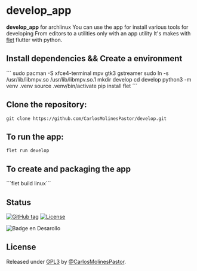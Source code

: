 # develop_app
**develop_app** for archlinux
You can use the app for install various tools for developing
From editors to a utilities only with an app utility
It's makes with [flet](https://flet.dev/) flutter with python.

## Install dependencies && Create a environment

´´´
sudo pacman -S xfce4-terminal mpv gtk3 gstreamer
sudo ln -s /usr/lib/libmpv.so /usr/lib/libmpv.so.1
mkdir develop
cd develop
python3 -m venv .venv
source .venv/bin/activate
pip install flet
´´´

## Clone the repository:

```git clone https://github.com/CarlosMolinesPastor/develop.git```

## To run the app:

```flet run develop```

## To create and packaging the app

´´´flet build linux´´´

<h2>Status</h2>
<a href="https://github.com/CarlosMolinesPastor/Factia/releases/"><img src="https://img.shields.io/github/tag/CarlosMolinesPastor/Factia?include_prereleases=&sort=semver&color=blue" alt="GitHub tag"></a>
<a href="#license"><img src="https://img.shields.io/badge/License-GPL3-blue" alt="License"></a>

![Badge en Desarollo](https://img.shields.io/badge/STATUS-EN%20DESAROLLO-green)


<h2>License</h2>
Released under <a href="/LICENSE">GPL3</a> by <a href="https://github.com/CarlosMolinesPastor">@CarlosMolinesPastor</a>.
